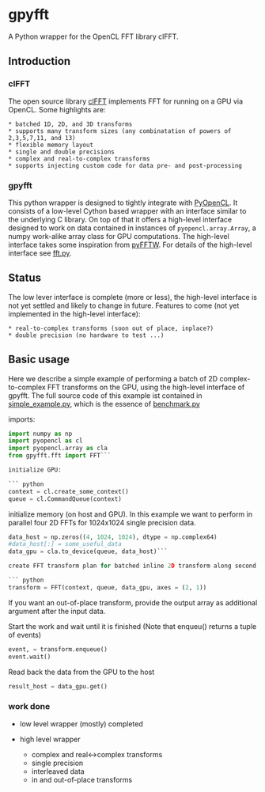 gpyfft
======

A Python wrapper for the OpenCL FFT library clFFT.

## Introduction

### clFFT

The open source library [clFFT] implements FFT for running on a GPU via OpenCL. Some highlights are:

	* batched 1D, 2D, and 3D transforms
	* supports many transform sizes (any combinatation of powers of 2,3,5,7,11, and 13)
	* flexible memory layout
	* single and double precisions
	* complex and real-to-complex transforms
	* supports injecting custom code for data pre- and post-processing

### gpyfft

This python wrapper is designed to tightly integrate with [PyOpenCL]. It consists of a low-level Cython based wrapper with an interface similar to the underlying C library. On top of that it offers a high-level interface designed to work on data contained in instances of `pyopencl.array.Array`, a numpy work-alike array class for GPU computations. The high-level interface takes some inspiration from [pyFFTW]. For details of the high-level interface see [fft.py].


## Status

The low lever interface is complete (more or less), the high-level interface is not yet settled and likely to change in future. Features to come (not yet implemented in the high-level interface):

	* real-to-complex transforms (soon out of place, inplace?)
	* double precision (no hardware to test ...)


## Basic usage

Here we describe a simple example of performing a batch of 2D complex-to-complex FFT transforms on the GPU, using the high-level interface of gpyfft. The full source code of this example ist contained in [simple\_example.py], which is the essence of [benchmark.py]

imports:

``` python
import numpy as np
import pyopencl as cl
import pyopencl.array as cla
from gpyfft.fft import FFT```

initialize GPU:

``` python
context = cl.create_some_context()
queue = cl.CommandQueue(context)
```

initialize memory (on host and GPU). In this example we want to perform in parallel four 2D FFTs for 1024x1024 single precision data.

``` python
data_host = np.zeros((4, 1024, 1024), dtype = np.complex64)
#data_host[:] = some_useful_data
data_gpu = cla.to_device(queue, data_host)```

create FFT transform plan for batched inline 2D transform along second two axes.

``` python
transform = FFT(context, queue, data_gpu, axes = (2, 1))
```

If you want an out-of-place transform, provide the output array as additional argument after the input data.

Start the work and wait until it is finished (Note that enqueu() returns a tuple of events)

``` python
event, = transform.enqueue()
event.wait()
```

Read back the data from the GPU to the host

``` python
result_host = data_gpu.get()
```

### work done

-   low level wrapper (mostly) completed
-   high level wrapper

	* complex and real<->complex transforms
	* single precision
	* interleaved data
	* in and out-of-place transforms


  [clFFT]: https://github.com/clMathLibraries/clFFT
  [pyFFTW]: https://github.com/hgomersall/pyFFTW
  [PyOpenCL]: https://mathema.tician.de/software/pyopencl
  [fft.py]: gpyfft/fft.py
  [pyfft]: http://github.com/Manticore/pyfft
  [simple\_example.py]: examples/simple_example.py
  [benchmark.py]: gpyfft/benchmark.py
